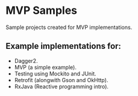 # MVP Samples 

Sample projects created for MVP implementations.

## Example implementations for:
- Dagger2.
- MVP (a simple example).
- Testing using Mockito and JUnit.
- Retrofit (alongwith Gson and OkHttp).
- RxJava (Reactive programming intro).
